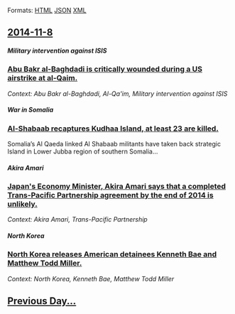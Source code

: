 
Formats: [HTML](2014/11/8/index.html)  [JSON](2014/11/8/index.json)  [XML](2014/11/8/index.xml)  

## [2014-11-8](/news/2014/11/8/index.md)

##### Military intervention against ISIS
### [Abu Bakr al-Baghdadi is critically wounded during a US airstrike at al-Qaim. ](/news/2014/11/8/abu-bakr-al-baghdadi-is-critically-wounded-during-a-us-airstrike-at-al-qaim.md)
_Context: Abu Bakr al-Baghdadi, Al-Qa'im, Military intervention against ISIS_

##### War in Somalia
### [Al-Shabaab recaptures Kudhaa Island, at least 23 are killed. ](/news/2014/11/8/al-shabaab-recaptures-kudhaa-island-at-least-23-are-killed.md)
Somalia&rsquo;s Al Qaeda linked Al Shabaab militants have taken back strategic Island in Lower Jubba region of southern Somalia...

##### Akira Amari
### [Japan's Economy Minister, Akira Amari says that a completed Trans-Pacific Partnership agreement by the end of 2014 is unlikely. ](/news/2014/11/8/japan-s-economy-minister-akira-amari-says-that-a-completed-trans-pacific-partnership-agreement-by-the-end-of-2014-is-unlikely.md)
_Context: Akira Amari, Trans-Pacific Partnership_

##### North Korea
### [North Korea releases American detainees Kenneth Bae and Matthew Todd Miller. ](/news/2014/11/8/north-korea-releases-american-detainees-kenneth-bae-and-matthew-todd-miller.md)
_Context: North Korea, Kenneth Bae, Matthew Todd Miller_

## [Previous Day...](/news/2014/11/7/index.md)

